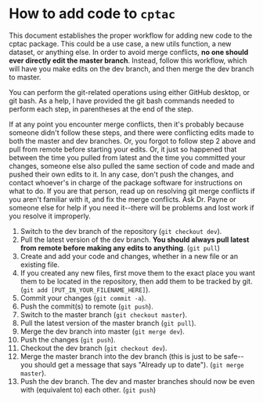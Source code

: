 # How to add code to `cptac`

This document establishes the proper workflow for adding new code to the cptac package. This could be a use case, a new utils function, a new dataset, or anything else. In order to avoid merge conflicts, **no one should ever directly edit the master branch**. Instead, follow this workflow, which will have you make edits on the dev branch, and then merge the dev branch to master.

You can perform the git-related operations using either GitHub desktop, or git bash. As a help, I have provided the git bash commands needed to perform each step, in parentheses at the end of the step.

If at any point you encounter merge conflicts, then it's probably because someone didn't follow these steps, and there were conflicting edits made to both the master and dev branches. Or, you forgot to follow step 2 above and pull from remote before starting your edits. Or, it just so happened that between the time you pulled from latest and the time you committed your changes, someone else also pulled the same section of code and made and pushed their own edits to it. In any case, don't push the changes, and contact whoever's in charge of the package software for instructions on what to do. If you are that person, read up on resolving git merge conflicts if you aren't familiar with it, and fix the merge conflicts. Ask Dr. Payne or someone else for help if you need it--there will be problems and lost work if you resolve it improperly.

1. Switch to the dev branch of the repository (`git checkout dev`).
2. Pull the latest version of the dev branch. **You should always pull latest from remote before making any edits to anything**. (`git pull`)
3. Create and add your code and changes, whether in a new file or an existing file.
5. If you created any new files, first move them to the exact place you want them to be located in the repository, then add them to be tracked by git. (`git add [PUT_IN_YOUR_FILENAME_HERE]`).
5. Commit your changes (`git commit -a`).
6. Push the commit(s) to remote (`git push`).
7. Switch to the master branch (`git checkout master`).
8. Pull the latest version of the master branch (`git pull`).
9. Merge the dev branch into master (`git merge dev`).
10. Push the changes (`git push`).
11. Checkout the dev branch (`git checkout dev`).
12. Merge the master branch into the dev branch (this is just to be safe--you should get a message that says "Already up to date"). (`git merge master`).
13. Push the dev branch. The dev and master branches should now be even with (equivalent to) each other. (`git push`)
